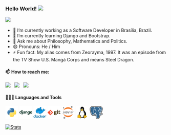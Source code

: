 ### Hello World!  <img src="https://github.com/sciencepal/sciencepal/blob/master/assets/Hi.gif" width="29px">
  ![](https://komarev.com/ghpvc/?username=tekoryu&label=Profile%20Visits&color=blue&style=for-the-badge)
  
  - 🔭 I’m currently working as a Software Developer in Brasília, Brazil.
  - 🌱 I’m currently learning Django and Bootstrap.
  - 💬 Ask me about Philosophy, Mathematics and Politics.
  - 😄 Pronouns: He / Him
  - ⚡ Fun fact: My alias comes from Zeorayma, 1997. It was an episode from the TV Show U.S. Mangá Corps and means Steel Dragon.
  
  #### 📫 How to reach me:
  
 [<img src="https://github.com/sciencepal/sciencepal/blob/master/assets/discord-round.svg" width="3.5%"/>](https://discord.gg/tekoryu)  &nbsp; [<img src="https://img.icons8.com/color/48/000000/twitter.png" width="3.5%"/>](https://twitter.com/tekoryu)  &nbsp; [<img src="https://img.icons8.com/color/48/000000/linkedin.png" width="3.5%"/>](https://www.linkedin.com/in/anderson-monteiro-b53833a1/)  
  #### 👨🏻‍💻 Languages and Tools <br />
  <code><img height="40" src="https://raw.githubusercontent.com/github/explore/80688e429a7d4ef2fca1e82350fe8e3517d3494d/topics/python/python.png"></code>
  <code><img height="40" src="https://raw.githubusercontent.com/github/explore/80688e429a7d4ef2fca1e82350fe8e3517d3494d/topics/django/django.png"></code>
  <code><img height="40" src="https://raw.githubusercontent.com/github/explore/80688e429a7d4ef2fca1e82350fe8e3517d3494d/topics/docker/docker.png"></code>
  <code><img height="40" src="https://raw.githubusercontent.com/github/explore/80688e429a7d4ef2fca1e82350fe8e3517d3494d/topics/git/git.png"></code>
  <code><img height="40" src="https://raw.githubusercontent.com/github/explore/80688e429a7d4ef2fca1e82350fe8e3517d3494d/topics/jupyter-notebook/jupyter-notebook.png"></code>
  <code><img height="40" src="https://raw.githubusercontent.com/github/explore/80688e429a7d4ef2fca1e82350fe8e3517d3494d/topics/linux/linux.png"></code>
  <code><img height="40" src="https://raw.githubusercontent.com/github/explore/80688e429a7d4ef2fca1e82350fe8e3517d3494d/topics/postgresql/postgresql.png"></code>

  
  [![Stats](https://github-readme-stats.vercel.app/api?username=tekoryu&show_icons=true&theme=radical)](https://github-readme-stats.vercel.app/api?username=tekoryu&show_icons=true&theme=radical)&nbsp; &nbsp; &nbsp; &nbsp; &nbsp; &nbsp; &nbsp; &nbsp; &nbsp; &nbsp;
